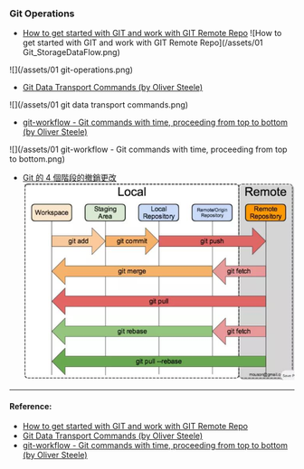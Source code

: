 ### Git Operations

- [How to get started with GIT and work with GIT Remote Repo](https://www3.ntu.edu.sg/home/ehchua/programming/howto/Git_HowTo.html)
![How to get started with GIT and work with GIT Remote Repo](/assets/01 Git_StorageDataFlow.png)


![](/assets/01 git-operations.png)



- [Git Data Transport Commands (by Oliver Steele)](http://blog.osteele.com/2008/05/my-git-workflow/)

![](/assets/01 git data transport commands.png)


- [git-workflow -  Git commands with time, proceeding from top to bottom (by Oliver Steele)](http://blog.osteele.com/2008/05/my-git-workflow/)

![](/assets/01 git-workflow -  Git commands with time, proceeding from top to bottom.png)

- [Git 的 4 個階段的撤銷更改](https://tw.wxwenku.com/d/104322889)
![](/assets/git-version.jpg)

----
#### Reference:


- [How to get started with GIT and work with GIT Remote Repo](https://www3.ntu.edu.sg/home/ehchua/programming/howto/Git_HowTo.html)
- [Git Data Transport Commands (by Oliver Steele)](http://blog.osteele.com/2008/05/my-git-workflow/)
- [git-workflow -  Git commands with time, proceeding from top to bottom (by Oliver Steele)](http://blog.osteele.com/2008/05/my-git-workflow/)



